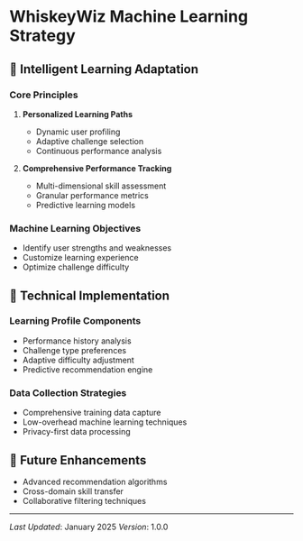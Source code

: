 # WhiskeyWiz Machine Learning Strategy

## 🧠 Intelligent Learning Adaptation

### Core Principles
1. **Personalized Learning Paths**
   - Dynamic user profiling
   - Adaptive challenge selection
   - Continuous performance analysis

2. **Comprehensive Performance Tracking**
   - Multi-dimensional skill assessment
   - Granular performance metrics
   - Predictive learning models

### Machine Learning Objectives
- Identify user strengths and weaknesses
- Customize learning experience
- Optimize challenge difficulty

## 🔬 Technical Implementation

### Learning Profile Components
- Performance history analysis
- Challenge type preferences
- Adaptive difficulty adjustment
- Predictive recommendation engine

### Data Collection Strategies
- Comprehensive training data capture
- Low-overhead machine learning techniques
- Privacy-first data processing

## 🚀 Future Enhancements
- Advanced recommendation algorithms
- Cross-domain skill transfer
- Collaborative filtering techniques

---
*Last Updated*: January 2025
*Version*: 1.0.0